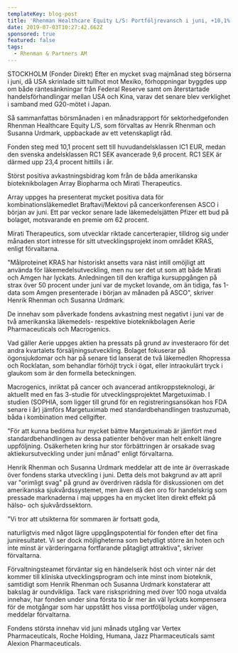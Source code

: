 ```yaml
---
templateKey: blog-post
title: 'Rhenman Healthcare Equity L/S: Portföljrevansch i juni, +10,1%'
date: 2019-07-03T10:27:42.662Z
sponsored: true
featured: false
tags:
  - Rhenman & Partners AM
---
```

STOCKHOLM (Fonder Direkt) Efter en mycket svag majmånad steg börserna i juni, då USA skrinlade sitt tullhot mot Mexiko, förhoppningar byggdes upp om både räntesänkningar från Federal Reserve samt om återstartade handelsförhandlingar mellan USA och Kina, varav det senare blev verklighet i samband med G20-mötet i Japan.

Så sammanfattas börsmånaden i en månadsrapport för sektorhedgefonden Rhenman Healthcare Equity L/S, som förvaltas av Henrik Rhenman och Susanna Urdmark, uppbackade av ett vetenskapligt råd.

Fonden steg med 10,1 procent sett till huvudandelsklassen IC1 EUR, medan den svenska andelsklassen RC1 SEK avancerade 9,6 procent. RC1 SEK är därmed upp 23,4 procent hittills i år.

Störst positiva avkastningsbidrag kom från de båda amerikanska bioteknikbolagen Array Biopharma och Mirati Therapeutics.

Array uppges ha presenterat mycket positiva data för kombinationsläkemedlet Braftavi/Mektovi på cancerkonferensen ASCO i början av juni. Ett par veckor senare lade läkemedelsjätten Pfizer ett bud på bolaget, motsvarande en premie om 62 procent.

Mirati Therapeutics, som utvecklar riktade cancerterapier, tilldrog sig under månaden stort intresse för sitt utvecklingsprojekt inom området KRAS, enligt förvaltarna.

"Målproteinet KRAS har historiskt ansetts vara näst intill omöjligt att använda för läkemedelsutveckling, men nu ser det ut som att både Mirati och Amgen har lyckats. Anledningen till den kraftiga kursuppgången på strax över 50 procent under juni var de mycket lovande, om än tidiga, fas 1-data som Amgen presenterade i början av månaden på ASCO", skriver Henrik Rhenman och Susanna Urdmark.

De innehav som påverkade fondens avkastning mest negativt i juni var de två amerikanska läkemedels- respektive bioteknikbolagen Aerie Pharmaceuticals och Macrogenics.

Vad gäller Aerie uppges aktien ha pressats på grund av investeraoro för det andra kvartalets försäljningsutveckling. Bolaget fokuserar på ögonsjukdomar och har på senare tid lanserat de två läkemedlen Rhopressa och Rocklatan, som behandlar förhöjt tryck i ögat, eller intraokulärt tryck i glaukom som är den formella beteckningen.

Macrogenics, inriktat på cancer och avancerad antikroppsteknologi, är aktuellt med en fas 3-studie för utvecklingsprojektet Margetuximab. I studien (SOPHIA, som ligger till grund för en registreringsansökan hos FDA senare i år) jämförs Margetuximab med standardbehandlingen trastuzumab, båda i kombination med cellgifter.

"För att kunna bedöma hur mycket bättre Margetuximab är jämfört med standardbehandlingen av dessa patienter behöver man helt enkelt längre uppföljning. Osäkerheten kring hur stor förbättringen är orsakade svag aktiekursutveckling under juni månad" enligt förvaltarna.

Henrik Rhenman och Susanna Urdmark meddelar att de inte är överraskade över fondens starka utveckling i juni. Detta dels mot bakgrund av att april var "orimligt svag" på grund av överdriven rädsla för diskussionen om det amerikanska sjukvårdssystemet, men även då den oro för handelskrig som pressade marknaderna i maj uppges ha en mycket liten direkt effekt på hälso- och sjukvårdssektorn.

"Vi tror att utsikterna för sommaren är fortsatt goda,

naturligtvis med något lägre uppgångspotential för fonden efter det fina juniresultatet. Vi ser dock möjligheterna som betydligt större än hoten och inte minst är värderingarna fortfarande påtagligt attraktiva", skriver förvaltarna.

Förvaltningsteamet förväntar sig en händelserik höst och vinter när det kommer till kliniska utvecklingsprogram och inte minst inom bioteknik, samtidigt som Henrik Rhenman och Susanna Urdmark konstaterar att bakslag är oundvikliga. Tack vare riskspridning med över 100 noga utvalda innehav, har fonden under sina första tio år mer än väl lyckats kompensera för de motgångar som har uppstått hos vissa portföljbolag under vägen, meddelar förvaltarna.

Fondens största innehav vid juni månads utgång var Vertex Pharmaceuticals, Roche Holding, Humana, Jazz Pharmaceuticals samt Alexion Pharmaceuticals.
